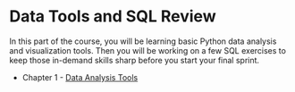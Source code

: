 # Data Tools and SQL Review

In this part of the course, you will be learning basic Python data analysis and visualization tools. Then you will be working on a few SQL exercises to keep those in-demand skills sharp before you start your final sprint.

* Chapter 1 - [Data Analysis Tools](./chapters/DATA_TOOLS.md)
